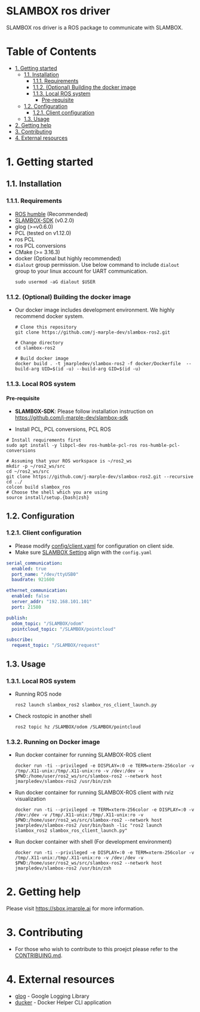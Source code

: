 # SLAMBOX ros driver
SLAMBOX ros driver is a ROS package to communicate with SLAMBOX.

Table of Contents
=================

* [1. Getting started](#1-getting-started)
   * [1.1. Installation](#11-installation)
      * [1.1.1. Requirements](#111-requirements)
      * [1.1.2. (Optional) Building the docker image](#112-optional-building-the-docker-image)
      * [1.1.3. Local ROS system](#113-local-ros-system)
         * [Pre-requisite](#pre-requisite)
   * [1.2. Configuration](#12-configuration)
      * [1.2.1. Client configuration](#121-client-configuration)
   * [1.3. Usage](#13-usage)
* [2. Getting help](#2-getting-help)
* [3. Contributing](#3-contributing)
* [4. External resources](#4-external-resources)

# 1. Getting started
## 1.1. Installation
### 1.1.1. Requirements
- [ROS humble](https://docs.ros.org/en/humble/Installation/Ubuntu-Install-Debians.html) (Recommended)
- [SLAMBOX-SDK](https://github.com/j-marple-dev/slambox-sdk) (v0.2.0)
- glog (>=v0.6.0)
- PCL (tested on v1.12.0)
- ros PCL
- ros PCL conversions
- CMake (>= 3.16.3)
- docker (Optional but highly recommended)
- `dialout` group permission. Use below command to include `dialout` group to your linux account for UART communication.
    ```shell
    sudo usermod -aG dialout $USER
    ```

### 1.1.2. (Optional) Building the docker image
* Our docker image includes development environment. We highly recommend docker system.
    ```shell
    # Clone this repository
    git clone https://github.com/j-marple-dev/slambox-ros2.git

    # Change directory
    cd slambox-ros2

    # Build docker image
    docker build . -t jmarpledev/slambox-ros2 -f docker/Dockerfile  --build-arg UID=$(id -u) --build-arg GID=$(id -u)
    ```

### 1.1.3. Local ROS system

#### Pre-requisite

- **SLAMBOX-SDK**: Please follow installation instruction on https://github.com/j-marple-dev/slambox-sdk

- Install PCL, PCL conversions, PCL ROS

```shell
# Install requirements first
sudo apt install -y libpcl-dev ros-humble-pcl-ros ros-humble-pcl-conversions

# Assuming that your ROS workspace is ~/ros2_ws
mkdir -p ~/ros2_ws/src
cd ~/ros2_ws/src
git clone https://github.com/j-marple-dev/slambox-ros2.git --recursive
cd ../
colcon build slambox_ros
# Choose the shell which you are using
source install/setup.{bash|zsh}
```

## 1.2. Configuration
### 1.2.1. Client configuration
- Please modify [config/client.yaml](config/client.yaml) for configuration on client side.
- Make sure [SLAMBOX Setting](https://sbox.jmarple.ai/SLAMBOXSetting.html) align with the `config.yaml`
```yaml
serial_communication:
  enabled: true
  port_name: "/dev/ttyUSB0"
  baudrate: 921600

ethernet_communication:
  enabled: false
  server_addr: "192.168.101.101"
  port: 21580

publish:
  odom_topic: "/SLAMBOX/odom"
  pointcloud_topic: "/SLAMBOX/pointcloud"

subscribe:
  request_topic: "/SLAMBOX/request"
```

## 1.3. Usage
### 1.3.1. Local ROS system
- Running ROS node
    ```shell
    ros2 launch slambox_ros2 slambox_ros_client_launch.py
    ```

- Check rostopic in another shell
    ```shell
    ros2 topic hz /SLAMBOX/odom /SLAMBOX/pointcloud
    ```

### 1.3.2. Running on Docker image
- Run docker container for running SLAMBOX-ROS client
    ```shell
    docker run -ti --privileged -e DISPLAY=:0 -e TERM=xterm-256color -v /tmp/.X11-unix:/tmp/.X11-unix:ro -v /dev:/dev -v $PWD:/home/user/ros2_ws/src/slambox-ros2 --network host jmarpledev/slambox-ros2 /usr/bin/zsh
    ```

- Run docker container for running SLAMBOX-ROS client with rviz visualization
    ```shell
    docker run -ti --privileged -e TERM=xterm-256color -e DISPLAY=:0 -v /dev:/dev -v /tmp/.X11-unix:/tmp/.X11-unix:ro -v $PWD:/home/user/ros2_ws/src/slambox-ros2 --network host jmarpledev/slambox-ros2 /usr/bin/bash -lic "ros2 launch slambox_ros2 slambox_ros_client_launch.py"
    ```

- Run docker container with shell (For development environment)
    ```shell
    docker run -ti --privileged -e DISPLAY=:0 -e TERM=xterm-256color -v /tmp/.X11-unix:/tmp/.X11-unix:ro -v /dev:/dev -v $PWD:/home/user/ros2_ws/src/slambox-ros2 --network host jmarpledev/slambox-ros2 /usr/bin/zsh
    ```


# 2. Getting help
Please visit https://sbox.jmarple.ai for more information.

# 3. Contributing
- For those who wish to contribute to this proejct please refer to the [CONTRIBUING.md](CONTRIBUTING.md).

# 4. External resources
- [glog](https://github.com/google/glog) - Google Logging Library
- [ducker](https://github.com/JeiKeiLim/ducker) - Docker Helper CLI application
